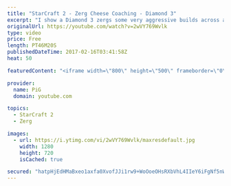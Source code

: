 ```yaml
---
title: "StarCraft 2 - Zerg Cheese Coaching - Diamond 3"
excerpt: "I show a Diamond 3 zergs some very aggressive builds across all 3 matchups. -- Watch live at https://www.twitch.tv/x5_pig"
originalUrl: https://youtube.com/watch?v=2wVY769Wvlk
type: video
price: Free
length: PT46M20S
publishedDateTime: 2017-02-16T03:41:58Z
heat: 50

featuredContent: "<iframe width=\"800\" height=\"500\" frameborder=\"0\" src=\"https://www.youtube.com/embed/2wVY769Wvlk\" allow=\"accelerometer; autoplay; encrypted-media; gyroscope; picture-in-picture\" allowfullscreen></iframe>"

provider:
  name: PiG
  domain: youtube.com

topics:
  - StarCraft 2
  - Zerg

images:
  - url: https://i.ytimg.com/vi/2wVY769Wvlk/maxresdefault.jpg
    width: 1280
    height: 720
    isCached: true

secured: "hatpHjEdHMaBxeo1axfa0XvofJJi1rw9+WoOoeOHsRXbVhL4IIeY6iFgNf5nW6B3VemA3ZGD8NkoyKsk++GhaalBK7JIckXnFEmKZ5AvGi3zjMAazxyYMU5X+7c30aqcop7/tH4mcl9V5oHJNpIw0BkNmEJfxgfpPP6pgJln/EHZ6nbV9s4oSequfiWAAaTOmBbv0+hhF6Fss0c4k6o1oFuHAp+EYTT3BRFaocMnL5vduzlrIuNDO27lqhUZkwU5aZ6+ZqcqzR/0eAK+/G2An5fHcH/mbjl/d4Q1jNgQj2FRXl7iAbAqwHs+f5sqB8KOXnJLTbgoZhRt2Ab2lvBd6CL6ds/snreLveyj7SC8aFjorGw8/imTYI0mGpgisUpaYKcBicapLA7I3xnowLofOIUxvzoANr3uj0vy9rQBMOU=;UHXgZVsSedyxWhb2M3Ls9g=="
---
```



